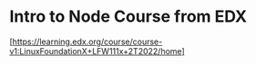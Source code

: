 # Intro to Node Course from EDX
[https://learning.edx.org/course/course-v1:LinuxFoundationX+LFW111x+2T2022/home]
